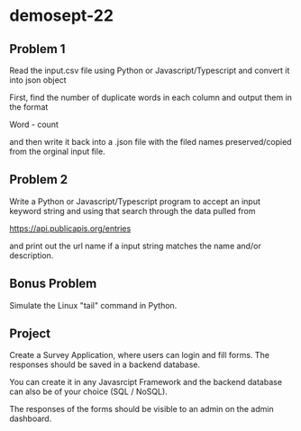 # demosept-22

## Problem 1



Read the input.csv file using Python or Javascript/Typescript and convert it into json object

First, find the number of duplicate words in each column and output them in the format

Word - count

and then write it back into a .json file with the filed names preserved/copied from the orginal input file.



## Problem 2



Write a Python or Javascript/Typescript program to accept an input keyword string and using that search through the data pulled from

https://api.publicapis.org/entries

and print out the url name if a input string matches the name and/or description.


## Bonus Problem

Simulate the Linux "tail" command in Python. 

## Project

Create a Survey Application, where users can login and fill forms. The responses should be saved in a backend database.

You can create it in any Javasrcipt Framework and the backend database can also be of your choice (SQL / NoSQL).

The responses of the forms should be visible to an admin on the admin dashboard.